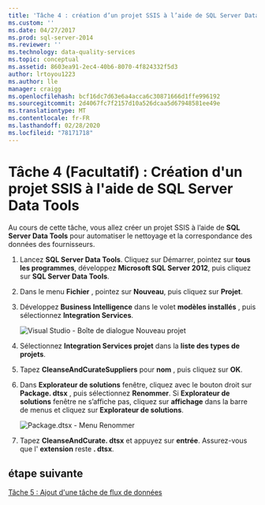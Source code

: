 ```yaml
---
title: 'Tâche 4 : création d’un projet SSIS à l’aide de SQL Server Data Tools | Microsoft Docs'
ms.custom: ''
ms.date: 04/27/2017
ms.prod: sql-server-2014
ms.reviewer: ''
ms.technology: data-quality-services
ms.topic: conceptual
ms.assetid: 8603ea91-2ec4-40b6-8070-4f824332f5d3
author: lrtoyou1223
ms.author: lle
manager: craigg
ms.openlocfilehash: bcf16dc7d63e6a4acca6c30871666d1ffe996192
ms.sourcegitcommit: 2d4067fc7f2157d10a526dcaa5d67948581ee49e
ms.translationtype: MT
ms.contentlocale: fr-FR
ms.lasthandoff: 02/28/2020
ms.locfileid: "78171718"
---
```

# <a name="task-4-creating-an-ssis-project-using-sql-server-data-tools"></a>Tâche 4 (Facultatif) : Création d'un projet SSIS à l'aide de SQL Server Data Tools
  Au cours de cette tâche, vous allez créer un projet SSIS à l’aide de **SQL Server Data Tools** pour automatiser le nettoyage et la correspondance des données des fournisseurs.

1.  Lancez **SQL Server Data Tools**. Cliquez sur Démarrer, pointez sur **tous les programmes**, développez **Microsoft SQL Server 2012**, puis cliquez sur **SQL Server Data Tools**.

2.  Dans le menu **Fichier** , pointez sur **Nouveau**, puis cliquez sur **Projet**.

3.  Développez **Business Intelligence** dans le volet **modèles installés** , puis sélectionnez **Integration Services**.

     ![Visual Studio - Boîte de dialogue Nouveau projet](../../2014/tutorials/media/et-creatinganssisprojectusingsqlsdt-01.jpg "Visual Studio - Boîte de dialogue Nouveau projet")

4.  Sélectionnez **Integration Services projet** dans la **liste des types de projets**.

5.  Tapez **CleanseAndCurateSuppliers** pour **nom** , puis cliquez sur **OK**.

6.  Dans **Explorateur de solutions** fenêtre, cliquez avec le bouton droit sur **Package. dtsx** , puis sélectionnez **Renommer**. Si **Explorateur de solutions** fenêtre ne s’affiche pas, cliquez sur **affichage** dans la barre de menus et cliquez sur **Explorateur de solutions**.

     ![Package.dtsx - Menu Renommer](../../2014/tutorials/media/et-creatinganssisprojectusingsqlsdt-02.jpg "Package.dtsx - Menu Renommer")

7.  Tapez **CleanseAndCurate. dtsx** et appuyez sur **entrée**. Assurez-vous que l' **extension** reste **. dtsx**.

## <a name="next-step"></a>étape suivante
 [Tâche 5 : Ajout d'une tâche de flux de données](task-5-adding-data-flow-task.md)


